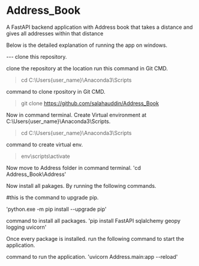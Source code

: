 # Address_Book
A FastAPI backend application with Address book that takes a distance and gives all addresses within that distance

Below is the detailed explanation of running the app on windows.

--- clone this repository.

clone the repository at the location run this command in Git CMD.
> cd C:\Users\{user_name}\Anaconda3\Scripts

command to clone rpository in Git CMD.
> git clone https://github.com/salahauddin/Address_Book


Now in command terminal.
Create Virtual environment at C:\Users\{user_name}\Anaconda3\Scripts.
> cd C:\Users\{user_name}\Anaconda3\Scripts

command to create virtual env.
> env\scripts\activate

Now move to Address folder in command terminal. 
'cd Address_Book\Address'

Now install all pakages.
By running the following commands.

#this is the command to upgrade pip.

'python.exe -m pip install --upgrade pip'

command to install all packages.
'pip install FastAPI sqlalchemy geopy logging uvicorn'


Once every package is installed.
run the following command to start the application.

command to run the application.
'uvicorn Address.main:app --reload'
